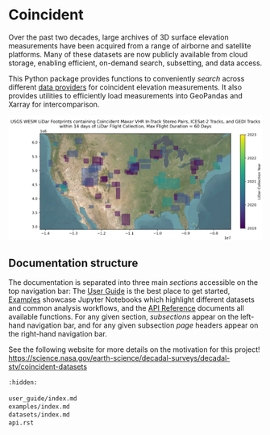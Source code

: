 # Coincident

Over the past two decades, large archives of 3D surface elevation measurements
have been acquired from a range of airborne and satellite platforms. Many of
these datasets are now publicly available from cloud storage, enabling
efficient, on-demand search, subsetting, and data access.

This Python package provides functions to conveniently _search_ across different
[data providers](./user_guide/datasets.md) for coincident elevation
measurements. It also provides utilities to efficiently load measurements into
GeoPandas and Xarray for intercomparison.

![intro](./images/intro.png)

## Documentation structure

The documentation is separated into three main _sections_ accessible on the top
navigation bar: The [User Guide](./user_guide/index.md) is the best place to get
started, [Examples](./examples/index.md) showcase Jupyter Notebooks which
highlight different datasets and common analysis workflows, and the
[API Reference](./api.rst) documents all available functions. For any given
section, _subsections_ appear on the left-hand navigation bar, and for any given
subsection _page_ headers appear on the right-hand navigation bar.

See the following website for more details on the motivation for this project!
<https://science.nasa.gov/earth-science/decadal-surveys/decadal-stv/coincident-datasets>

```{toctree}
:hidden:

user_guide/index.md
examples/index.md
datasets/index.md
api.rst
```
